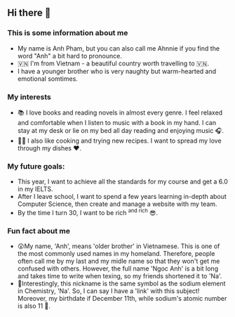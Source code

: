 ## Hi there 👋
### This is some information about me 
- My name is Anh Pham, but you can also call me Ahnnie if you find the word "Anh" a bit hard to pronounce.
- 🇻🇳 I'm from Vietnam - a beautiful country worth travelling to 🇻🇳.
- I have a younger brother who is very naughty but warm-hearted and emotional somtimes.

### My interests
* 📚 I love books and reading novels in almost every genre. I feel relaxed and comfortable when I listen to music with a book in my hand. I can stay at my desk or lie on my bed all day reading and enjoying music 🎧.
* 🧑‍🍳 I also like cooking and trying new recipes. I want to spread my love through my dishes ❤️.

### My future goals:
+ This year, I want to achieve all the standards for my course and get a 6.0 in my IELTS.
+ After I leave school, I want to spend a few years learning in-depth about Computer Science, then create and manage a website with my team.
+ By the time I turn 30, I want to be rich <sup>and rich</sup> 😎.

### Fun fact about me
- 😲My name, 'Anh', means 'older brother' in Vietnamese. This is one of the most commonly used names in my homeland. Therefore, people often call me by my last and my midle name so that they won't get me confused with others. However, the full name 'Ngoc Anh' is a bit long and takes time to write when texing, so my friends shortened it to 'Na'. 
- 🧪Interestingly, this nickname is the same symbol as the sodium element in Chemistry, 'Na'. So, I can say I have a 'link' with this subject! Moreover, my birthdate if December 11th, while sodium's atomic number is also 11 🧪. 
  
<!--
**Anh-pham-csc/Anh-pham-csc** is a ✨ _special_ ✨ repository because its `README.md` (this file) appears on your GitHub profile.

Here are some ideas to get you started:

- 🔭 I’m currently working on ...
- 🌱 I’m currently learning ...
- 👯 I’m looking to collaborate on ...
- 🤔 I’m looking for help with ...
- 💬 Ask me about ...
- 📫 How to reach me: ...
- 😄 Pronouns: ...
- ⚡ Fun fact: ...
-->
